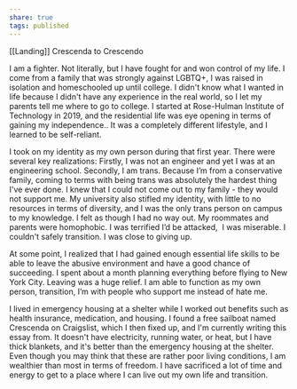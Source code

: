 ```yaml
---
share: true
tags: published
---
```

[[Landing]] 
Crescenda to Crescendo

I am a fighter. Not literally, but I have fought for and won control of my life. I come from a family that was strongly against LGBTQ+, I was raised in isolation and homeschooled up until college. I didn't know what I wanted in life because I didn't have any experience in the real world, so I let my parents tell me where to go to college. I started at Rose-Hulman Institute of Technology in 2019, and the residential life was eye opening in terms of gaining my independence.. It was a completely different lifestyle, and I learned to be self-reliant. 

I took on my identity as my own person during that first year. There were several key realizations: Firstly, I was not an engineer and yet I was at an engineering school. Secondly, I am trans. Because I’m from a conservative family, coming to terms with being trans was absolutely the hardest thing I've ever done. I knew that I could not come out to my family - they would not support me. My university also stifled my identity, with little to no resources in terms of diversity, and I was the only trans person on campus to my knowledge. I felt as though I had no way out. My roommates and parents were homophobic. I was terrified I’d be attacked,  I was miserable. I couldn't safely transition. I was close to giving up. 

At some point, I realized that I had gained enough essential life skills to be able to leave the abusive environment and have a good chance of succeeding. I spent about a month planning everything before flying to New York City. Leaving was a huge relief. I am able to function as my own person, transition, I’m with people who support me instead of hate me.

I lived in emergency housing at a shelter while I worked out benefits such as health insurance, medication, and housing. I found a free sailboat named Crescenda on Craigslist, which I then fixed up, and I'm currently writing this essay from. It doesn't have electricity, running water, or heat, but I have thick blankets, and it's better than the emergency housing at the shelter. Even though you may think that these are rather poor living conditions, I am wealthier than most in terms of freedom. I have sacrificed a lot of time and energy to get to a place where I can live out my own life and transition. 
